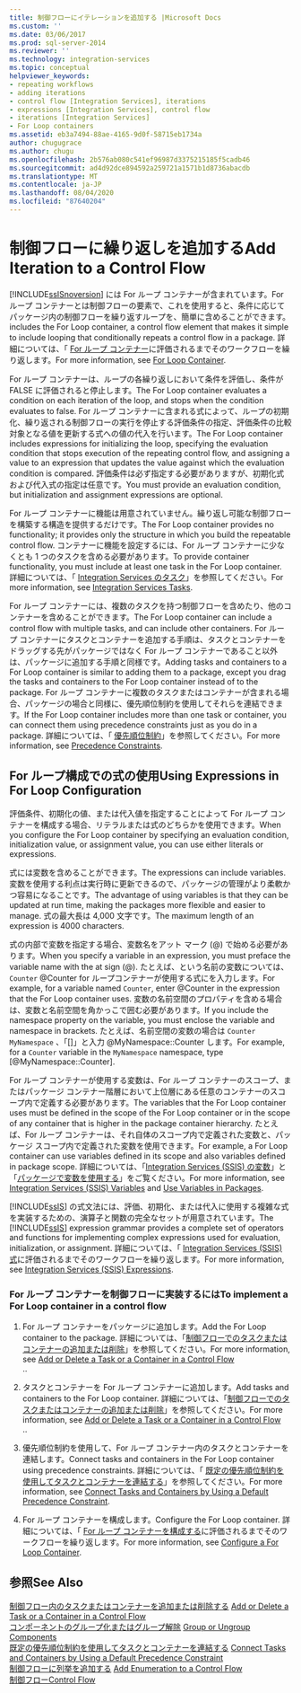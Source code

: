 ```yaml
---
title: 制御フローにイテレーションを追加する |Microsoft Docs
ms.custom: ''
ms.date: 03/06/2017
ms.prod: sql-server-2014
ms.reviewer: ''
ms.technology: integration-services
ms.topic: conceptual
helpviewer_keywords:
- repeating workflows
- adding iterations
- control flow [Integration Services], iterations
- expressions [Integration Services], control flow
- iterations [Integration Services]
- For Loop containers
ms.assetid: eb3a7494-88ae-4165-9d0f-58715eb1734a
author: chugugrace
ms.author: chugu
ms.openlocfilehash: 2b576ab080c541ef96987d3375215185f5cadb46
ms.sourcegitcommit: ad4d92dce894592a259721a1571b1d8736abacdb
ms.translationtype: MT
ms.contentlocale: ja-JP
ms.lasthandoff: 08/04/2020
ms.locfileid: "87640204"
---
```

# <a name="add-iteration-to-a-control-flow"></a><span data-ttu-id="8653c-102">制御フローに繰り返しを追加する</span><span class="sxs-lookup"><span data-stu-id="8653c-102">Add Iteration to a Control Flow</span></span>
  [!INCLUDE[ssISnoversion](../includes/ssisnoversion-md.md)] <span data-ttu-id="8653c-103">には For ループ コンテナーが含まれています。For ループ コンテナーとは制御フローの要素で、これを使用すると、条件に応じてパッケージ内の制御フローを繰り返すループを、簡単に含めることができます。</span><span class="sxs-lookup"><span data-stu-id="8653c-103">includes the For Loop container, a control flow element that makes it simple to include looping that conditionally repeats a control flow in a package.</span></span> <span data-ttu-id="8653c-104">詳細については、「 [For ループ コンテナー](control-flow/for-loop-container.md)に評価されるまでそのワークフローを繰り返します。</span><span class="sxs-lookup"><span data-stu-id="8653c-104">For more information, see [For Loop Container](control-flow/for-loop-container.md).</span></span>  
  
 <span data-ttu-id="8653c-105">For ループ コンテナーは、ループの各繰り返しにおいて条件を評価し、条件が FALSE に評価されると停止します。</span><span class="sxs-lookup"><span data-stu-id="8653c-105">The For Loop container evaluates a condition on each iteration of the loop, and stops when the condition evaluates to false.</span></span> <span data-ttu-id="8653c-106">For ループ コンテナーに含まれる式によって、ループの初期化、繰り返される制御フローの実行を停止する評価条件の指定、評価条件の比較対象となる値を更新する式への値の代入を行います。</span><span class="sxs-lookup"><span data-stu-id="8653c-106">The For Loop container includes expressions for initializing the loop, specifying the evaluation condition that stops execution of the repeating control flow, and assigning a value to an expression that updates the value against which the evaluation condition is compared.</span></span> <span data-ttu-id="8653c-107">評価条件は必ず指定する必要がありますが、初期化式および代入式の指定は任意です。</span><span class="sxs-lookup"><span data-stu-id="8653c-107">You must provide an evaluation condition, but initialization and assignment expressions are optional.</span></span>  
  
 <span data-ttu-id="8653c-108">For ループ コンテナーに機能は用意されていません。繰り返し可能な制御フローを構築する構造を提供するだけです。</span><span class="sxs-lookup"><span data-stu-id="8653c-108">The For Loop container provides no functionality; it provides only the structure in which you build the repeatable control flow.</span></span> <span data-ttu-id="8653c-109">コンテナーに機能を設定するには、For ループ コンテナーに少なくとも 1 つのタスクを含める必要があります。</span><span class="sxs-lookup"><span data-stu-id="8653c-109">To provide container functionality, you must include at least one task in the For Loop container.</span></span> <span data-ttu-id="8653c-110">詳細については、「 [Integration Services のタスク](control-flow/integration-services-tasks.md)」を参照してください。</span><span class="sxs-lookup"><span data-stu-id="8653c-110">For more information, see [Integration Services Tasks](control-flow/integration-services-tasks.md).</span></span>  
  
 <span data-ttu-id="8653c-111">For ループ コンテナーには、複数のタスクを持つ制御フローを含めたり、他のコンテナーを含めることができます。</span><span class="sxs-lookup"><span data-stu-id="8653c-111">The For Loop container can include a control flow with multiple tasks, and can include other containers.</span></span> <span data-ttu-id="8653c-112">For ループ コンテナーにタスクとコンテナーを追加する手順は、タスクとコンテナーをドラッグする先がパッケージではなく For ループ コンテナーであること以外は、パッケージに追加する手順と同様です。</span><span class="sxs-lookup"><span data-stu-id="8653c-112">Adding tasks and containers to a For Loop container is similar to adding them to a package, except you drag the tasks and containers to the For Loop container instead of to the package.</span></span> <span data-ttu-id="8653c-113">For ループ コンテナーに複数のタスクまたはコンテナーが含まれる場合、パッケージの場合と同様に、優先順位制約を使用してそれらを連結できます。</span><span class="sxs-lookup"><span data-stu-id="8653c-113">If the For Loop container includes more than one task or container, you can connect them using precedence constraints just as you do in a package.</span></span> <span data-ttu-id="8653c-114">詳細については、「 [優先順位制約](control-flow/precedence-constraints.md)」を参照してください。</span><span class="sxs-lookup"><span data-stu-id="8653c-114">For more information, see [Precedence Constraints](control-flow/precedence-constraints.md).</span></span>  
  
## <a name="using-expressions-in-for-loop-configuration"></a><span data-ttu-id="8653c-115">For ループ構成での式の使用</span><span class="sxs-lookup"><span data-stu-id="8653c-115">Using Expressions in For Loop Configuration</span></span>  
 <span data-ttu-id="8653c-116">評価条件、初期化の値、または代入値を指定することによって For ループ コンテナーを構成する場合、リテラルまたは式のどちらかを使用できます。</span><span class="sxs-lookup"><span data-stu-id="8653c-116">When you configure the For Loop container by specifying an evaluation condition, initialization value, or assignment value, you can use either literals or expressions.</span></span>  
  
 <span data-ttu-id="8653c-117">式には変数を含めることができます。</span><span class="sxs-lookup"><span data-stu-id="8653c-117">The expressions can include variables.</span></span> <span data-ttu-id="8653c-118">変数を使用する利点は実行時に更新できるので、パッケージの管理がより柔軟かつ容易になることです。</span><span class="sxs-lookup"><span data-stu-id="8653c-118">The advantage of using variables is that they can be updated at run time, making the packages more flexible and easier to manage.</span></span> <span data-ttu-id="8653c-119">式の最大長は 4,000 文字です。</span><span class="sxs-lookup"><span data-stu-id="8653c-119">The maximum length of an expression is 4000 characters.</span></span>  
  
 <span data-ttu-id="8653c-120">式の内部で変数を指定する場合、変数名をアット マーク (@) で始める必要があります。</span><span class="sxs-lookup"><span data-stu-id="8653c-120">When you specify a variable in an expression, you must preface the variable name with the at sign (@).</span></span> <span data-ttu-id="8653c-121">たとえば、という名前の変数については、 `Counter` @Counter for ループコンテナーが使用する式にを入力します。</span><span class="sxs-lookup"><span data-stu-id="8653c-121">For example, for a variable named `Counter`, enter @Counter in the expression that the For Loop container uses.</span></span> <span data-ttu-id="8653c-122">変数の名前空間のプロパティを含める場合は、変数と名前空間を角かっこで囲む必要があります。</span><span class="sxs-lookup"><span data-stu-id="8653c-122">If you include the namespace property on the variable, you must enclose the variable and namespace in brackets.</span></span> <span data-ttu-id="8653c-123">たとえば、名前空間の変数の場合は `Counter` `MyNamespace` 、「[]」と入力 @MyNamespace::Counter します。</span><span class="sxs-lookup"><span data-stu-id="8653c-123">For example, for a `Counter` variable in the `MyNamespace` namespace, type [@MyNamespace::Counter].</span></span>  
  
 <span data-ttu-id="8653c-124">For ループ コンテナーが使用する変数は、For ループ コンテナーのスコープ、またはパッケージ コンテナー階層において上位層にある任意のコンテナーのスコープ内で定義する必要があります。</span><span class="sxs-lookup"><span data-stu-id="8653c-124">The variables that the For Loop container uses must be defined in the scope of the For Loop container or in the scope of any container that is higher in the package container hierarchy.</span></span> <span data-ttu-id="8653c-125">たとえば、For ループ コンテナーは、それ自体のスコープ内で定義された変数と、パッケージ スコープ内で定義された変数を使用できます。</span><span class="sxs-lookup"><span data-stu-id="8653c-125">For example, a For Loop container can use variables defined in its scope and also variables defined in package scope.</span></span> <span data-ttu-id="8653c-126">詳細については、「[Integration Services &#40;SSIS&#41; の変数](integration-services-ssis-variables.md)」と「[パッケージで変数を使用する](../../2014/integration-services/use-variables-in-packages.md)」をご覧ください。</span><span class="sxs-lookup"><span data-stu-id="8653c-126">For more information, see [Integration Services &#40;SSIS&#41; Variables](integration-services-ssis-variables.md) and [Use Variables in Packages](../../2014/integration-services/use-variables-in-packages.md).</span></span>  
  
 <span data-ttu-id="8653c-127">[!INCLUDE[ssIS](../includes/ssis-md.md)] の式文法には、評価、初期化、または代入に使用する複雑な式を実装するための、演算子と関数の完全なセットが用意されています。</span><span class="sxs-lookup"><span data-stu-id="8653c-127">The [!INCLUDE[ssIS](../includes/ssis-md.md)] expression grammar provides a complete set of operators and functions for implementing complex expressions used for evaluation, initialization, or assignment.</span></span> <span data-ttu-id="8653c-128">詳細については、「 [Integration Services (SSIS) 式](expressions/integration-services-ssis-expressions.md)に評価されるまでそのワークフローを繰り返します。</span><span class="sxs-lookup"><span data-stu-id="8653c-128">For more information, see [Integration Services &#40;SSIS&#41; Expressions](expressions/integration-services-ssis-expressions.md).</span></span>  
  
### <a name="to-implement-a-for-loop-container-in-a-control-flow"></a><span data-ttu-id="8653c-129">For ループ コンテナーを制御フローに実装するには</span><span class="sxs-lookup"><span data-stu-id="8653c-129">To implement a For Loop container in a control flow</span></span>  
  
1.  <span data-ttu-id="8653c-130">For ループ コンテナーをパッケージに追加します。</span><span class="sxs-lookup"><span data-stu-id="8653c-130">Add the For Loop container to the package.</span></span> <span data-ttu-id="8653c-131">詳細については、「[制御フローでのタスクまたはコンテナーの追加または削除](control-flow/add-or-delete-a-task-or-a-container-in-a-control-flow.md)」を参照してください。</span><span class="sxs-lookup"><span data-stu-id="8653c-131">For more information, see [Add or Delete a Task or a Container in a Control Flow](control-flow/add-or-delete-a-task-or-a-container-in-a-control-flow.md)</span></span>  
  <span data-ttu-id="8653c-132">.</span><span class="sxs-lookup"><span data-stu-id="8653c-132">.</span></span>  
  
2.  <span data-ttu-id="8653c-133">タスクとコンテナーを For ループ コンテナーに追加します。</span><span class="sxs-lookup"><span data-stu-id="8653c-133">Add tasks and containers to the For Loop container.</span></span> <span data-ttu-id="8653c-134">詳細については、「[制御フローでのタスクまたはコンテナーの追加または削除](control-flow/add-or-delete-a-task-or-a-container-in-a-control-flow.md)」を参照してください。</span><span class="sxs-lookup"><span data-stu-id="8653c-134">For more information, see [Add or Delete a Task or a Container in a Control Flow](control-flow/add-or-delete-a-task-or-a-container-in-a-control-flow.md)</span></span>  
  <span data-ttu-id="8653c-135">.</span><span class="sxs-lookup"><span data-stu-id="8653c-135">.</span></span>  
  
3.  <span data-ttu-id="8653c-136">優先順位制約を使用して、For ループ コンテナー内のタスクとコンテナーを連結します。</span><span class="sxs-lookup"><span data-stu-id="8653c-136">Connect tasks and containers in the For Loop container using precedence constraints.</span></span> <span data-ttu-id="8653c-137">詳細については、「 [既定の優先順位制約を使用してタスクとコンテナーを連結する](../../2014/integration-services/connect-tasks-and-containers-by-using-a-default-precedence-constraint.md)」を参照してください。</span><span class="sxs-lookup"><span data-stu-id="8653c-137">For more information, see [Connect Tasks and Containers by Using a Default Precedence Constraint](../../2014/integration-services/connect-tasks-and-containers-by-using-a-default-precedence-constraint.md).</span></span>  
  
4.  <span data-ttu-id="8653c-138">For ループ コンテナーを構成します。</span><span class="sxs-lookup"><span data-stu-id="8653c-138">Configure the For Loop container.</span></span> <span data-ttu-id="8653c-139">詳細については、「 [For ループ コンテナーを構成する](../../2014/integration-services/configure-a-for-loop-container.md)に評価されるまでそのワークフローを繰り返します。</span><span class="sxs-lookup"><span data-stu-id="8653c-139">For more information, see [Configure a For Loop Container](../../2014/integration-services/configure-a-for-loop-container.md).</span></span>  
  
## <a name="see-also"></a><span data-ttu-id="8653c-140">参照</span><span class="sxs-lookup"><span data-stu-id="8653c-140">See Also</span></span>  
 <span data-ttu-id="8653c-141">[制御フロー内のタスクまたはコンテナーを追加または削除する](control-flow/add-or-delete-a-task-or-a-container-in-a-control-flow.md) </span><span class="sxs-lookup"><span data-stu-id="8653c-141">[Add or Delete a Task or a Container in a Control Flow](control-flow/add-or-delete-a-task-or-a-container-in-a-control-flow.md) </span></span>  
 <span data-ttu-id="8653c-142">[コンポーネントのグループ化またはグループ解除](group-or-ungroup-components.md) </span><span class="sxs-lookup"><span data-stu-id="8653c-142">[Group or Ungroup Components](group-or-ungroup-components.md) </span></span>  
 <span data-ttu-id="8653c-143">[既定の優先順位制約を使用してタスクとコンテナーを連結する](../../2014/integration-services/connect-tasks-and-containers-by-using-a-default-precedence-constraint.md) </span><span class="sxs-lookup"><span data-stu-id="8653c-143">[Connect Tasks and Containers by Using a Default Precedence Constraint](../../2014/integration-services/connect-tasks-and-containers-by-using-a-default-precedence-constraint.md) </span></span>  
 <span data-ttu-id="8653c-144">[制御フローに列挙を追加する](../../2014/integration-services/add-enumeration-to-a-control-flow.md) </span><span class="sxs-lookup"><span data-stu-id="8653c-144">[Add Enumeration to a Control Flow](../../2014/integration-services/add-enumeration-to-a-control-flow.md) </span></span>  
 [<span data-ttu-id="8653c-145">制御フロー</span><span class="sxs-lookup"><span data-stu-id="8653c-145">Control Flow</span></span>](control-flow/control-flow.md)  
  
  
